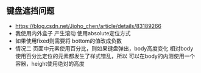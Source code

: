 ## 键盘遮挡问题
  - https://blog.csdn.net/Jioho_chen/article/details/83189266
  - 我使用内外盒子 产生滚动 使用absolute定位方式
  - 如果使用fixed则需要将 bottom的值改成负数
  - 情况二  页面中元素使用百分比，则如果键盘弹出，body高度变化 相对body使用百分比定位的元素都发生了样式错乱，所以 可以在body的内测使用一个容器，height使用绝对的高度